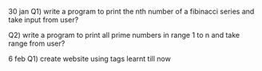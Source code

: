30 jan
Q1) write a program to print the nth number of a fibinacci series and take input from user?



Q2) write a program to print all prime numbers in range 1 to n and take range from user?



6 feb
Q1) create website using tags learnt till now
